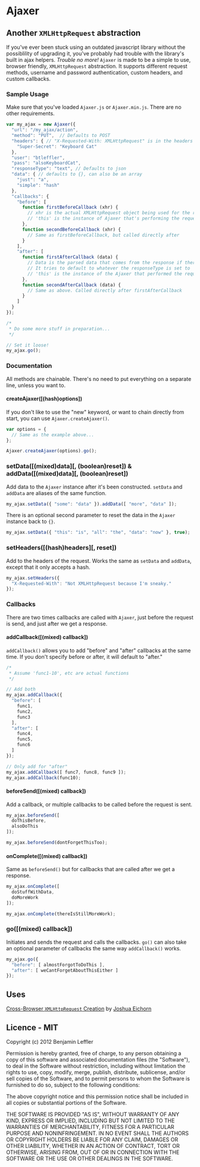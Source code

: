 # Ajaxer
## Another `XMLHttpRequest` abstraction

If you've ever been stuck using an outdated javascript library without the possiblility of upgrading it, you've probably had trouble with the library's built in ajax helpers. _Trouble no more!_ `Ajaxer` is made to be a simple to use, browser friendly, `XMLHttpRequest` abstraction. It supports different request methods, username and password authentication, custom headers, and custom callbacks.

### Sample Usage
Make sure that you've loaded `Ajaxer.js` or `Ajaxer.min.js`. There are no other requirements.

```js
var my_ajax = new Ajaxer({
  "url": "/my_ajax/action",
  "method": "PUT",  // Defaults to POST
  "headers": { // "X-Requested-With: XMLHttpRequest" is in the headers by default
    "Super-Secret": "Keyboard Cat"
  },
  "user": "btleffler",
  "pass": "alsoKeyboardCat",
  "responseType": "text", // Defaults to json
  "data": { // defaults to {}, can also be an array
    "just": "a",
    "simple": "hash"
  },
  "callbacks": {
    "before": [
      function firstBeforeCallback (xhr) {
        // xhr is the actual XMLHttpRequest object being used for the request
        // 'this' is the instance of Ajaxer that's performing the request
      },
      function secondBeforeCallback (xhr) {
        // Same as firstBeforeCallback, but called directly after
      }
    ],
    "after": [
      function firstAfterCallback (data) {
        // Data is the parsed data that comes from the response if there is any
        // It tries to default to whatever the responseType is set to
        // 'this' is the instance of the Ajaxer that performed the request
      },
      function secondAfterCallback (data) {
        // Same as above. Called directly after firstAfterCallback
      }
    ]
  }
});

/*
 * Do some more stuff in preparation...
 */

// Set it loose!
my_ajax.go();
```

### Documentation
All methods are chainable. There's no need to put everything on a separate line, unless you want to.

#### createAjaxer([(hash)options])
If you don't like to use the "new" keyword, or want to chain directly from start, you can use `Ajaxer.createAjaxer()`.

```js
var options = {
  // Same as the example above...
};

Ajaxer.createAjaxer(options).go();
```

### setData([(mixed)data][, (boolean)reset]) & addData([(mixed)data][, (boolean)reset])
Add data to the `Ajaxer` instance after it's been constructed. `setData` and `addData` are aliases of the same function.

```js
my_ajax.setData({ "some": "data" }).addData([ "more", "data" ]);
```

There is an optional second parameter to reset the data in the `Ajaxer` instance back to `{}`.

```js
my_ajax.setData({ "this": "is", "all": "the", "data": "now" }, true);
```

### setHeaders([(hash)headers][, reset])
Add to the headers of the request. Works the same as `setData` and `addData`, except that it only accepts a hash.

```js
my_ajax.setHeaders({
  "X-Requested-With": "Not XMLHttpRequest because I'm sneaky."
});
```

### Callbacks
There are two times callbacks are called with `Ajaxer`, just before the request is send, and just after we get a response.

#### addCallback([(mixed) callback])
`addCallback()` allows you to add "before" and "after" callbacks at the same time. If you don't specify before or after, it will default to "after."

```js
/*
 * Assume 'func1-10', etc are actual functions
 */

// Add both
my_ajax.addCallback({
  "before": [
    func1,
    func2,
    func3
  ],
  "after": [
    func4,
    func5,
    func6
  ]
});

// Only add for "after"
my_ajax.addCallback([ func7, func8, func9 ]);
my_ajax.addCallback(func10);
```

#### beforeSend([(mixed) callback])
Add a callback, or multiple callbacks to be called before the request is sent.

```js
my_ajax.beforeSend([
  doThisBefore,
  alsoDoThis
]);

my_ajax.beforeSend(dontForgetThisToo);
```

#### onComplete([(mixed) callback])
Same as `beforeSend()` but for callbacks that are called after we get a response.

```js
my_ajax.onComplete([
  doStuffWithData,
  doMoreWork
]);

my_ajax.onComplete(thereIsStillMoreWork);
```

### go([(mixed) callback])
Initiates and sends the request and calls the callbacks. `go()` can also take an optional parameter of callbacks the same way `addCallback()` works.

```js
my_ajax.go({
  "before": [ almostForgotToDoThis ],
  "after": [ weCantForgetAboutThisEither ]
});
```

## Uses
[Cross-Browser `XMLHttpRequest` Creation](http://www.informit.com/articles/article.aspx?p=667416&seqNum=2) by [Joshua Eichorn](http://www.informit.com/authors/bio.aspx?a=29e0d4d6-2582-429f-b83b-ea27837fec4c)

## Licence - MIT
Copyright (c) 2012 Benjamin Leffler

Permission is hereby granted, free of charge, to any person obtaining a copy of this software and associated documentation files (the "Software"), to deal in the Software without restriction, including without limitation the rights to use, copy, modify, merge, publish, distribute, sublicense, and/or sell copies of the Software, and to permit persons to whom the Software is furnished to do so, subject to the following conditions:

The above copyright notice and this permission notice shall be included in all copies or substantial portions of the Software.

THE SOFTWARE IS PROVIDED "AS IS", WITHOUT WARRANTY OF ANY KIND, EXPRESS OR IMPLIED, INCLUDING BUT NOT LIMITED TO THE WARRANTIES OF MERCHANTABILITY, FITNESS FOR A PARTICULAR PURPOSE AND NONINFRINGEMENT. IN NO EVENT SHALL THE AUTHORS OR COPYRIGHT HOLDERS BE LIABLE FOR ANY CLAIM, DAMAGES OR OTHER LIABILITY, WHETHER IN AN ACTION OF CONTRACT, TORT OR OTHERWISE, ARISING FROM, OUT OF OR IN CONNECTION WITH THE SOFTWARE OR THE USE OR OTHER DEALINGS IN THE SOFTWARE.
